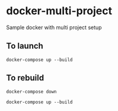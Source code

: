 # docker-multi-project
Sample docker with multi project setup

## To launch
```
docker-compose up --build
```

## To rebuild
```
docker-compose down

docker-compose up --build
```

